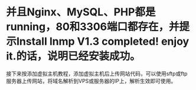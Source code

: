 # 并且Nginx、MySQL、PHP都是running，80和3306端口都存在，并提示Install lnmp V1.3 completed! enjoy it.的话，说明已经安装成功。
接下来按添加虚拟主机教程，添加虚拟主机后上传网站代码，可以使用sftp或ftp服务器上传网站，将域名解析到VPS或服务器的IP上，解析生效即可使用。
